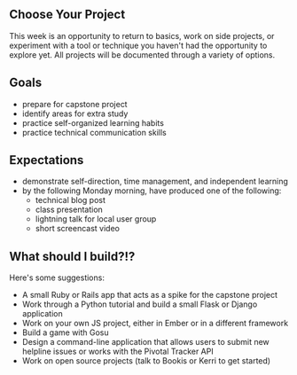 Choose Your Project
-------------------
This week is an opportunity to return to basics, work on side projects, or experiment with a tool or technique you haven't had the opportunity to explore yet. All projects will be documented through a variety of options.

## Goals
- prepare for capstone project
- identify areas for extra study
- practice self-organized learning habits
- practice technical communication skills

## Expectations
- demonstrate self-direction, time management, and independent learning
- by the following Monday morning, have produced one of the following:
    - technical blog post
    - class presentation
    - lightning talk for local user group
    - short screencast video

## What should I build?!?
Here's some suggestions:

- A small Ruby or Rails app that acts as a spike for the capstone project
- Work through a Python tutorial and build a small Flask or Django application
- Work on your own JS project, either in Ember or in a different framework
- Build a game with Gosu
- Design a command-line application that allows users to submit new helpline issues or works with the Pivotal Tracker API
- Work on open source projects (talk to Bookis or Kerri to get started)


